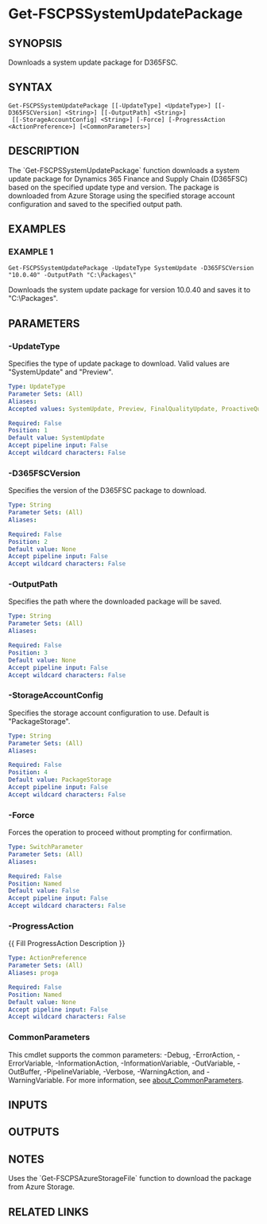 ﻿---
external help file: fscps.tools-help.xml
Module Name: fscps.tools
online version:
schema: 2.0.0
---

# Get-FSCPSSystemUpdatePackage

## SYNOPSIS
Downloads a system update package for D365FSC.

## SYNTAX

```
Get-FSCPSSystemUpdatePackage [[-UpdateType] <UpdateType>] [[-D365FSCVersion] <String>] [[-OutputPath] <String>]
 [[-StorageAccountConfig] <String>] [-Force] [-ProgressAction <ActionPreference>] [<CommonParameters>]
```

## DESCRIPTION
The \`Get-FSCPSSystemUpdatePackage\` function downloads a system update package for Dynamics 365 Finance and Supply Chain (D365FSC) based on the specified update type and version.
The package is downloaded from Azure Storage using the specified storage account configuration and saved to the specified output path.

## EXAMPLES

### EXAMPLE 1
```
Get-FSCPSSystemUpdatePackage -UpdateType SystemUpdate -D365FSCVersion "10.0.40" -OutputPath "C:\Packages\"
```

Downloads the system update package for version 10.0.40 and saves it to "C:\Packages\".

## PARAMETERS

### -UpdateType
Specifies the type of update package to download.
Valid values are "SystemUpdate" and "Preview".

```yaml
Type: UpdateType
Parameter Sets: (All)
Aliases:
Accepted values: SystemUpdate, Preview, FinalQualityUpdate, ProactiveQualityUpdate

Required: False
Position: 1
Default value: SystemUpdate
Accept pipeline input: False
Accept wildcard characters: False
```

### -D365FSCVersion
Specifies the version of the D365FSC package to download.

```yaml
Type: String
Parameter Sets: (All)
Aliases:

Required: False
Position: 2
Default value: None
Accept pipeline input: False
Accept wildcard characters: False
```

### -OutputPath
Specifies the path where the downloaded package will be saved.

```yaml
Type: String
Parameter Sets: (All)
Aliases:

Required: False
Position: 3
Default value: None
Accept pipeline input: False
Accept wildcard characters: False
```

### -StorageAccountConfig
Specifies the storage account configuration to use.
Default is "PackageStorage".

```yaml
Type: String
Parameter Sets: (All)
Aliases:

Required: False
Position: 4
Default value: PackageStorage
Accept pipeline input: False
Accept wildcard characters: False
```

### -Force
Forces the operation to proceed without prompting for confirmation.

```yaml
Type: SwitchParameter
Parameter Sets: (All)
Aliases:

Required: False
Position: Named
Default value: False
Accept pipeline input: False
Accept wildcard characters: False
```

### -ProgressAction
{{ Fill ProgressAction Description }}

```yaml
Type: ActionPreference
Parameter Sets: (All)
Aliases: proga

Required: False
Position: Named
Default value: None
Accept pipeline input: False
Accept wildcard characters: False
```

### CommonParameters
This cmdlet supports the common parameters: -Debug, -ErrorAction, -ErrorVariable, -InformationAction, -InformationVariable, -OutVariable, -OutBuffer, -PipelineVariable, -Verbose, -WarningAction, and -WarningVariable. For more information, see [about_CommonParameters](http://go.microsoft.com/fwlink/?LinkID=113216).

## INPUTS

## OUTPUTS

## NOTES
Uses the \`Get-FSCPSAzureStorageFile\` function to download the package from Azure Storage.

## RELATED LINKS
